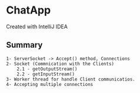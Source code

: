 # ChatApp 

Created with IntelliJ IDEA

## Summary

    1- ServerSocket -> Accept() method, Connections
    2- Socket (Commnication with the Clients)
        2.1 - getOutputStream()
        2.2 - getInputStream() 
    3- Worker thread for handle Client communicatios.
    4- Accepting multiple connections
        